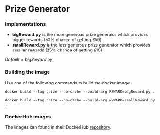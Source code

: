 # Prize Generator

### Implementations
* **bigReward.py** is the more generous prize generator which provides bigger rewards (50% chance of getting £50)
* **smallReward.py** is the less generous prize generator which provides smaller rewards (25% chance of getting £10)

_Default = bigReward.py_

### Building the image

Use one of the following commands to build the docker image:

`docker build --tag prize --no-cache --build-arg REWARD=bigReward.py .`

`docker build --tag prize --no-cache --build-arg REWARD=smallReward.py .`

### DockerHub images

The images can found in their DockerHub [repository](https://cloud.docker.com/u/teamdeadweight/repository/docker/teamdeadweight/prize_generator).
